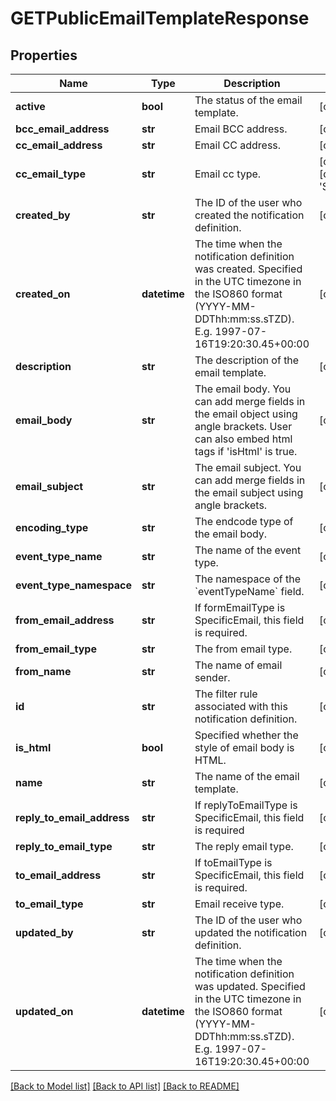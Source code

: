 # GETPublicEmailTemplateResponse

## Properties
Name | Type | Description | Notes
------------ | ------------- | ------------- | -------------
**active** | **bool** | The status of the email template. | [optional] 
**bcc_email_address** | **str** | Email BCC address. | [optional] 
**cc_email_address** | **str** | Email CC address. | [optional] 
**cc_email_type** | **str** | Email cc type. | [optional] [default to 'SpecificEmails']
**created_by** | **str** | The ID of the user who created the notification definition. | [optional] 
**created_on** | **datetime** | The time when the notification definition was created. Specified in the UTC timezone in the ISO860 format (YYYY-MM-DDThh:mm:ss.sTZD). E.g. 1997-07-16T19:20:30.45+00:00 | [optional] 
**description** | **str** | The description of the email template. | [optional] 
**email_body** | **str** | The email body. You can add merge fields in the email object using angle brackets.  User can also embed html tags if &#39;isHtml&#39; is true. | [optional] 
**email_subject** | **str** | The email subject. You can add merge fields in the email subject using angle brackets. | [optional] 
**encoding_type** | **str** | The endcode type of the email body. | [optional] 
**event_type_name** | **str** | The name of the event type. | [optional] 
**event_type_namespace** | **str** | The namespace of the &#x60;eventTypeName&#x60; field.   | [optional] 
**from_email_address** | **str** | If formEmailType is SpecificEmail, this field is required. | [optional] 
**from_email_type** | **str** | The from email type. | [optional] 
**from_name** | **str** | The name of email sender. | [optional] 
**id** | **str** | The filter rule associated with this notification definition. | [optional] 
**is_html** | **bool** | Specified whether the style of email body is HTML. | [optional] 
**name** | **str** | The name of the email template. | [optional] 
**reply_to_email_address** | **str** | If replyToEmailType is SpecificEmail, this field is required | [optional] 
**reply_to_email_type** | **str** | The reply email type. | [optional] 
**to_email_address** | **str** | If toEmailType is SpecificEmail, this field is required. | [optional] 
**to_email_type** | **str** | Email receive type. | [optional] 
**updated_by** | **str** | The ID of the user who updated the notification definition. | [optional] 
**updated_on** | **datetime** | The time when the notification definition was updated. Specified in the UTC timezone in the ISO860 format (YYYY-MM-DDThh:mm:ss.sTZD). E.g. 1997-07-16T19:20:30.45+00:00 | [optional] 

[[Back to Model list]](../README.md#documentation-for-models) [[Back to API list]](../README.md#documentation-for-api-endpoints) [[Back to README]](../README.md)


